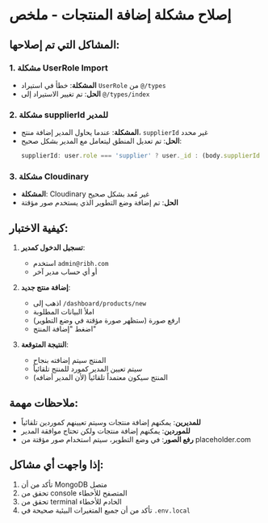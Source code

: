 # إصلاح مشكلة إضافة المنتجات - ملخص

## المشاكل التي تم إصلاحها:

### 1. مشكلة UserRole Import
- **المشكلة**: خطأ في استيراد `UserRole` من `@/types`
- **الحل**: تم تغيير الاستيراد إلى `@/types/index`

### 2. مشكلة supplierId للمدير
- **المشكلة**: عندما يحاول المدير إضافة منتج، `supplierId` غير محدد
- **الحل**: تم تعديل المنطق ليتعامل مع المدير بشكل صحيح:
  ```typescript
  supplierId: user.role === 'supplier' ? user._id : (body.supplierId || user._id)
  ```

### 3. مشكلة Cloudinary
- **المشكلة**: Cloudinary غير مُعد بشكل صحيح
- **الحل**: تم إضافة وضع التطوير الذي يستخدم صور مؤقتة

## كيفية الاختبار:

1. **تسجيل الدخول كمدير**:
   - استخدم `admin@ribh.com`
   - أو أي حساب مدير آخر

2. **إضافة منتج جديد**:
   - اذهب إلى `/dashboard/products/new`
   - املأ البيانات المطلوبة
   - ارفع صورة (ستظهر صورة مؤقتة في وضع التطوير)
   - اضغط "إضافة المنتج"

3. **النتيجة المتوقعة**:
   - المنتج سيتم إضافته بنجاح
   - سيتم تعيين المدير كمورد للمنتج تلقائياً
   - المنتج سيكون معتمداً تلقائياً (لأن المدير أضافه)

## ملاحظات مهمة:

- **للمديرين**: يمكنهم إضافة منتجات وسيتم تعيينهم كموردين تلقائياً
- **للموردين**: يمكنهم إضافة منتجات ولكن تحتاج موافقة المدير
- **رفع الصور**: في وضع التطوير، سيتم استخدام صور مؤقتة من placeholder.com

## إذا واجهت أي مشاكل:

1. تأكد من أن MongoDB متصل
2. تحقق من console المتصفح للأخطاء
3. تحقق من terminal الخادم للأخطاء
4. تأكد من أن جميع المتغيرات البيئية صحيحة في `.env.local` 